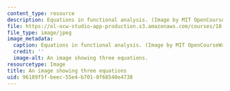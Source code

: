 ```yaml
---
content_type: resource
description: Equations in functional analysis. (Image by MIT OpenCourseWare.)
file: https://ol-ocw-studio-app-production.s3.amazonaws.com/courses/18-102-introduction-to-functional-analysis-spring-2009/96189f5fbeec55e4b7018f68540e4738_18-102s09-th.jpg
file_type: image/jpeg
image_metadata:
  caption: Equations in functional analysis. (Image by MIT OpenCourseWare.)
  credit: ''
  image-alt: An image showing three equations.
resourcetype: Image
title: An image showing three equations
uid: 96189f5f-beec-55e4-b701-8f68540e4738
---
```

